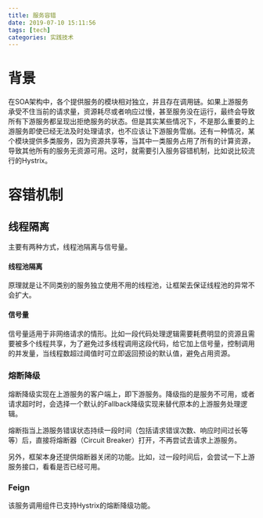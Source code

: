 ```yaml
---
title: 服务容错
date: 2019-07-10 15:11:56
tags: [tech]
categories: 实践技术
---
```


# 背景

在SOA架构中，各个提供服务的模块相对独立，并且存在调用链。如果上游服务承受不住当前的请求量，资源耗尽或者响应过慢，甚至服务没在运行，最终会导致所有下游服务都呈现出拒绝服务的状态。但是其实某些情况下，不是那么重要的上游服务即使已经无法及时处理请求，也不应该让下游服务雪崩。还有一种情况，某个模块提供多类服务，因为资源共享等，当其中一类服务占用了所有的计算资源，导致其他所有的服务无资源可用。这时，就需要引入服务容错机制，比如说比较流行的Hystrix。

<!-- more -->

# 容错机制

## 线程隔离

主要有两种方式，线程池隔离与信号量。

#### 线程池隔离

原理就是让不同类别的服务独立使用不用的线程池，让框架去保证线程池的异常不会扩大。

#### 信号量

信号量适用于非网络请求的情形。比如一段代码处理逻辑需要耗费明显的资源且需要被多个线程共享，为了避免过多线程调用这段代码，给它加上信号量，控制调用的并发量，当线程数超过阈值时可立即返回预设的默认值，避免占用资源。

### 熔断降级

熔断降级实现在上游服务的客户端上，即下游服务。降级指的是服务不可用，或者请求超时时，会选择一个默认的Fallback降级实现来替代原本的上游服务处理逻辑。

熔断指当上游服务错误状态持续一段时间（包括请求错误次数、响应时间过长等等）后，直接将熔断器（Circuit Breaker）打开，不再尝试去请求上游服务。

另外，框架本身还提供熔断器关闭的功能。比如，过一段时间后，会尝试一下上游服务接口，看看是否已经可用。

### Feign

该服务调用组件已支持Hystrix的熔断降级功能。